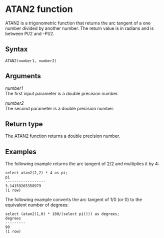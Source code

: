 # ATAN2 function<a name="r_ATAN2"></a>

ATAN2 is a trigonometric function that returns the arc tangent of a one number divided by another number\. The return value is in radians and is between PI/2 and \-PI/2\. 

## Syntax<a name="r_ATAN2-synopsis"></a>

```
ATAN2(number1, number2)
```

## Arguments<a name="r_ATAN2-arguments"></a>

 *number1*   
The first input parameter is a double precision number\. 

 *number2*   
The second parameter is a double precision number\. 

## Return type<a name="r_ATAN2-return-type"></a>

The ATAN2 function returns a double precision number\. 

## Examples<a name="r_ATAN2-examples"></a>

The following example returns the arc tangent of 2/2 and multiplies it by 4: 

```
select atan2(2,2) * 4 as pi;
pi
------------------
3.14159265358979
(1 row)
```

The following example converts the arc tangent of 1/0 \(or 0\) to the equivalent number of degrees: 

```
select (atan2(1,0) * 180/(select pi())) as degrees;
degrees
---------
90
(1 row)
```